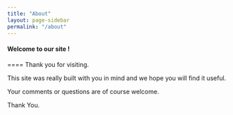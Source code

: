 ```yaml
---
title: "About"
layout: page-sidebar
permalink: "/about"
---
```

#### Welcome to our site !
====
Thank you for visiting.

This site was really built with you in mind and we hope you will find it useful.

Your comments or questions are of course welcome.

Thank You.
